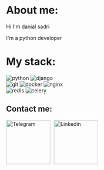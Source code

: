 <h1>About me:</h1>
<p>Hi I'm danial sadri</p>
<p>I'm a python developer</p>
<div>
    <h1>My stack:</h1>
    <img src="https://img.shields.io/badge/python-black?style=for-the-badge&logo=python&logoColor=white" alt="python"/>
    <img src="https://img.shields.io/badge/django-black?style=for-the-badge&logo=django&logoColor=white" alt="django"/><br>
    <img src="https://img.shields.io/badge/git-black?style=for-the-badge&logo=git&logoColor=white" alt="git"/>
    <img src="https://img.shields.io/badge/docker-black?style=for-the-badge&logo=docker&logoColor=white" alt="docker"/>
    <img src="https://img.shields.io/badge/nginx-black?style=for-the-badge&logo=nginx&logoColor=white" alt="nginx"/><br>
    <img src="https://img.shields.io/badge/redis-black?style=for-the-badge&logo=redis&logoColor=white" alt="redis"/>
    <img src="https://img.shields.io/badge/celery-black?style=for-the-badge&logo=celery&logoColor=white" alt="celery"/>
    <div>
        <h2>Contact me:</h2>
        <a href="https://t.me/danialsadri01">
            <img align="left" width="120px" style="margin-right: 10px" src="https://img.shields.io/badge/Telegram-black?style=for-the-badge&logo=telegram&logoColor=white" alt="Telegram"/>
        </a>
        <a href="https://www.linkedin.com/in/danialsadri01">
            <img align="left" width="120px" src="https://img.shields.io/badge/linkedin-black?style=for-the-badge&logo=linkedin&logoColor=white" alt="Linkedin"/>
        </a>
    </div>
</div>
